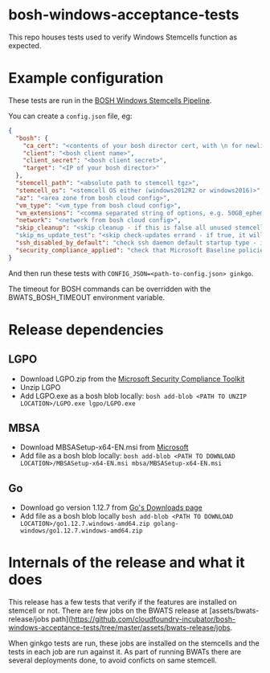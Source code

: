 # bosh-windows-acceptance-tests

This repo houses tests used to verify Windows Stemcells function as expected.

# Example configuration


These tests are run in the [BOSH Windows Stemcells Pipeline](https://bosh-windows.ci.cf-app.com/).

You can create a `config.json` file, eg:

```json
{
  "bosh": {
    "ca_cert": "<contents of your bosh director cert, with \n for newlines>",
    "client": "<bosh client name>",
    "client_secret": "<bosh client secret>",
    "target": "<IP of your bosh director>"
  },
  "stemcell_path": "<absolute path to stemcell tgz>",
  "stemcell_os": "<stemcell OS either (windows2012R2 or windows2016)>",
  "az": "<area zone from bosh cloud config>",
  "vm_type": "<vm_type from bosh cloud config>",
  "vm_extensions": "<comma separated string of options, e.g. 50GB_ephemeral_disk>",
  "network": "<network from bosh cloud config>",
  "skip_cleanup": "<skip cleanup - if this is false all unused stemcells are deleted>"
  "skip_ms_update_test": "<skip check-updates errand - if true, it will not test that all Windows updates are installed>",
  "ssh_disabled_by_default": "check ssh daemon default startup type - if true then it checks that the startup type is DISABLED. If false or missing, checks startup type is AUTOMATIC",
  "security_compliance_applied": "check that Microsoft Baseline policies have been applied"
}
```

And then run these tests with `CONFIG_JSON=<path-to-config.json> ginkgo`.

The timeout for BOSH commands can be overridden with the BWATS_BOSH_TIMEOUT environment variable.

# Release dependencies

## LGPO

- Download LGPO.zip from the [Microsoft Security Compliance Toolkit](https://www.microsoft.com/en-us/download/details.aspx?id=55319)
- Unzip LGPO
- Add LGPO.exe as a bosh blob locally: `bosh add-blob <PATH TO UNZIP LOCATION>/LGPO.exe lgpo/LGPO.exe`

## MBSA

- Download MBSASetup-x64-EN.msi from [Microsoft](https://www.microsoft.com/en-us/download/details.aspx?id=19892)
- Add file as a bosh blob locally: `bosh add-blob <PATH TO DOWNLOAD LOCATION>/MBSASetup-x64-EN.msi mbsa/MBSASetup-x64-EN.msi`

## Go

- Download go version 1.12.7 from [Go's Downloads page](https://dl.google.com/go/go1.12.7.windows-amd64.zip)
- Add file as a bosh blob locally `bosh add-blob <PATH TO DOWNLOAD LOCATION>/go1.12.7.windows-amd64.zip golang-windows/go1.12.7.windows-amd64.zip`


# Internals of the release and what it does
This release has a few tests that verify if the features are installed on stemcell or not. There are few jobs on the BWATS release at [assets/bwats-release/jobs path](https://github.com/cloudfoundry-incubator/bosh-windows-acceptance-tests/tree/master/assets/bwats-release/jobs.

When ginkgo tests are run, these jobs are installed on the stemcells and the tests in each job are run against it. As part of running BWATs there are several deployments done, to avoid conficts on same stemcell. 
